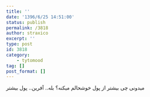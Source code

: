 ```yaml
---
title: ''
date: '1396/6/25 14:51:00'
status: publish
permalink: /3818
author: straxico
excerpt: ''
type: post
id: 3818
category:
    - tytomood
tag: []
post_format: []
---
```

میدونی چی بیشتر از پول خوشحالم میکنه؟ بله.. آفرین.. پول بیشتر